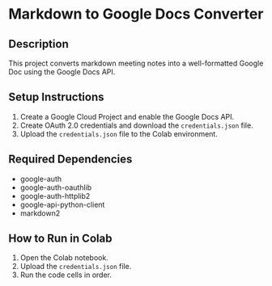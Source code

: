 # Markdown to Google Docs Converter

## Description
This project converts markdown meeting notes into a well-formatted Google Doc using the Google Docs API.

## Setup Instructions
1. Create a Google Cloud Project and enable the Google Docs API.
2. Create OAuth 2.0 credentials and download the `credentials.json` file.
3. Upload the `credentials.json` file to the Colab environment.

## Required Dependencies
- google-auth
- google-auth-oauthlib
- google-auth-httplib2
- google-api-python-client
- markdown2

## How to Run in Colab
1. Open the Colab notebook.
2. Upload the `credentials.json` file.
3. Run the code cells in order.
